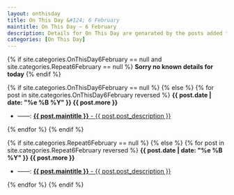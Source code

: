 ```yaml
---
layout: onthisday
title: On This Day &#124; 6 February
maintitle: On This Day — 6 February
description: Details for On This Day are genarated by the posts added to the website so the content is subject to changes/updates over time.
categories: [On This Day]
---
```


{% if site.categories.OnThisDay6February == null and site.categories.Repeat6February == null %}
<strong>Sorry no known details for today</strong>
{% endif %}

{% if site.categories.OnThisDay6February == null %}
{% else %}
{% for post in site.categories.OnThisDay6February reversed %}
<strong>{{ post.date | date: "%e %B %Y" }} {{ post.more }}</strong>
<ul>
<li> ——: <a href="{{ post.url }}"><strong>{{ post.maintitle }}</strong> - {{ post.post_description }}</a></li>
</ul>
{% endfor %}
{% endif %}

{% if site.categories.Repeat6February == null %}
{% else %}
{% for post in site.categories.Repeat6February reversed %}
<strong>{{ post.date | date: "%e %B %Y" }} {{ post.more }}</strong>
<ul>
<li> ——: <a href="{{ post.url }}"><strong>{{ post.maintitle }}</strong> - {{ post.post_description }}</a></li>
</ul>
{% endfor %}
{% endif %}
